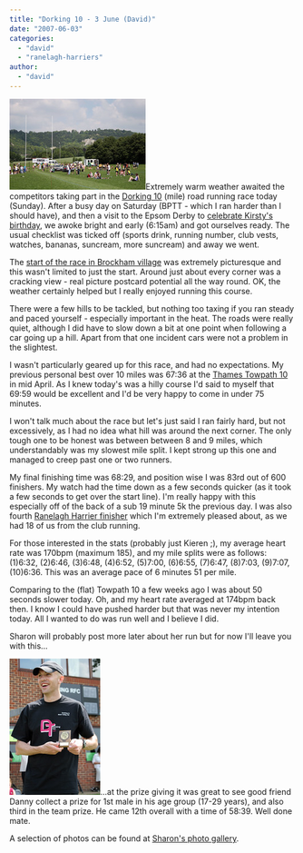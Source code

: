 ```yaml
---
title: "Dorking 10 - 3 June (David)"
date: "2007-06-03"
categories: 
  - "david"
  - "ranelagh-harriers"
author:
  - "david"
---
```


![](/images/2007/527815641_0e9009dbb5_m.jpg)Extremely warm weather awaited the competitors taking part in the [Dorking 10](http://www.dmvac.org.uk/dorking10/) (mile) road running race today (Sunday). After a busy day on Saturday (BPTT - which I ran harder than I should have), and then a visit to the Epsom Derby to [celebrate Kirsty's birthday](http://www.sharonrowe.co.uk/photos/2007/72157600300932139/), we awoke bright and early (6:15am) and got ourselves ready. The usual checklist was ticked off (sports drink, running number, club vests, watches, bananas, suncream, more suncream) and away we went.

The [start of the race in Brockham village](http://maps.google.co.uk/maps/ms?ie=UTF8&hl=en&msa=0&msid=106227624638591124115.00000112f209c41a347f5) was extremely picturesque and this wasn't limited to just the start. Around just about every corner was a cracking view - real picture postcard potential all the way round. OK, the weather certainly helped but I really enjoyed running this course.

There were a few hills to be tackled, but nothing too taxing if you ran steady and paced yourself - especially important in the heat. The roads were really quiet, although I did have to slow down a bit at one point when following a car going up a hill. Apart from that one incident cars were not a problem in the slightest.

I wasn't particularly geared up for this race, and had no expectations. My previous personal best over 10 miles was 67:36 at the [Thames Towpath 10](/?p=65) in mid April. As I knew today's was a hilly course I'd said to myself that 69:59 would be excellent and I'd be very happy to come in under 75 minutes.

I won't talk much about the race but let's just said I ran fairly hard, but not excessively, as I had no idea what hill was around the next corner. The only tough one to be honest was between between 8 and 9 miles, which understandably was my slowest mile split. I kept strong up this one and managed to creep past one or two runners.

My final finishing time was 68:29, and position wise I was 83rd out of 600 finishers. My watch had the time down as a few seconds quicker (as it took a few seconds to get over the start line). I'm really happy with this especially off of the back of a sub 19 minute 5k the previous day. I was also fourth [Ranelagh Harrier finisher](http://www.ranelagh-harriers.com/results/070603.html) which I'm extremely pleased about, as we had 18 of us from the club running.

For those interested in the stats (probably just Kieren ;), my average heart rate was 170bpm (maximum 185), and my mile splits were as follows: (1)6:32, (2)6:46, (3)6:48, (4)6:52, (5)7:00, (6)6:55, (7)6:47, (8)7:03, (9)7:07, (10)6:36. This was an average pace of 6 minutes 51 per mile.

Comparing to the (flat) Towpath 10 a few weeks ago I was about 50 seconds slower today. Oh, and my heart rate averaged at 174bpm back then. I know I could have pushed harder but that was never my intention today. All I wanted to do was run well and I believe I did.

Sharon will probably post more later about her run but for now I'll leave you with this...

![](/images/2007/527822757_de2c69fb21_m.jpg)...at the prize giving it was great to see good friend Danny collect a prize for 1st male in his age group (17-29 years), and also third in the team prize. He came 12th overall with a time of 58:39. Well done mate.

A selection of photos can be found at [Sharon's photo gallery](http://www.sharonrowe.co.uk/photos/2007/72157600303837155/).
